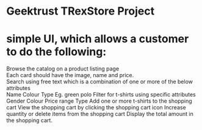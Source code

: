 # Geektrust TRexStore Project

# simple UI, which allows a customer to do the following: 
Browse the catalog on a product listing page <br />
Each card should have the image, name and price. <br />
Search using free text which is a combination of one or more of the below attributes <br />
 Name 
 Colour 
 Type 
 Eg. green polo 
Filter for t-shirts using specific attributes
 Gender 
 Colour 
 Price range 
 Type 
Add one or more t-shirts to the shopping cart
View the shopping cart by clicking the shopping cart icon
Increase quantity or delete items from the shopping cart
Display the total amount in the shopping cart.

